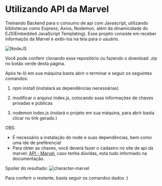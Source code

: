 # Utilizando API da Marvel 

Treinando Backend para o consumo de api com Javascript, utilizando bibliotecas como Express, Axios, Nodemon, além da dinamicidade do EJS(Embedded JavaScript Templating). Esse projeto consiste em receber informaçõs da Marvel e exibi-los na tela para o usuário.

![NodeJS](https://img.shields.io/badge/node.js-6DA55F?style=for-the-badge&logo=node.js&logoColor=white) 

Você pode conferir clonando esse repositório ou fazendo o download .zip no botão verde desta página.

Após te-lô em sua máquina basta abrir o terminar e seguir os seguintes comandos:

1. npm install (instalará as dependências necessárias)

2. modificar o arquivo index.js, colocando suas informações de chaves privadas e públicas

3. nodemon index.js (rodará o projeto em sua máquina, para abrir basta clicar no link gerado.)

OBS: 
- É necessário a instalação do node e suas dependências, bem como uma ide de prefêrencia!
- Para obter as chaves, você deverá fazer o cadastro no site de api da marvel: [API - Marvel](https://developer.marvel.com/), caso tenha dúvidas, está tudo informado na documentação.

Spoiler do resultado:
![character-marvel](https://github.com/user-attachments/assets/7f60aff6-7628-4ada-ba8f-d43775f78b31)

Para conferir o restante, basta seguir os comandos dados :)

